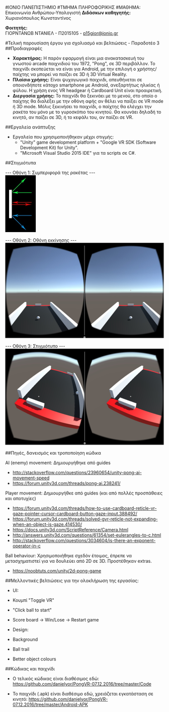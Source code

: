 #ΙΟΝΙΟ ΠΑΝΕΠΙΣΤΗΜΙΟ 
#ΤΜΗΜΑ ΠΛΗΡΟΦΟΡΙΚΗΣ
#ΜΑΘΗΜΑ: Επικοινωνία Ανθρώπου-Υπολογιστή
**Διδάσκων καθηγητής:** Χωριανόπουλος Κωνσταντίνος

**Φοιτητής:**  
ΓΙΟΡΝΤΑΝΩΒ ΝΤΑΝΙΕΛ - Π2015105 - p15gior@ionio.gr

#Τελική παρουσίαση έργου για σχολιασμό και βελτιώσεις - Παραδοτέο 3
##Προδιαγραφές

* **Χαρακτήρας:** Η παρόν εφαρμογή είναι μια ανακατασκευή του γνωστού arcade παιχνιδιού του 1972, "Pong", σε 3D περιβάλλον. Το παιχνίδι σκοπεύεται να είναι για Android, με την επιλογή ο χρήστης/παίχτης να μπορεί να παίζει σε 3D ή 3D Virtual Reality.
* **Πλαίσιο χρήσης:** Είναι ψυχαγωγικό παιχνιδι, απευθήνεται σε οποιονδήποτε κάτοχο smartphone με Android, ανεξαρτήτως ηλικίας ή φύλου. Η χρήση ενος VR headgear ή Cardboard Unit είναι προαιρετική.
* **Διεργασία χρήσης:** Το παιχνίδι θα ξεκινάει με το μενού, στο οποίο ο παίχτης θα διαλέξει με την οθόνη αφής αν θέλει να παίξει σε VR mode ή 3D mode. Μόλις ξεκινήσει το παιχνίδι, ο παίχτης θα ελέγχει την ρακέτα του μόνο με το γυροσκόπιο του κινητού. Θα κουνάει δηλαδή το κινητό, αν παίζει σε 3D, ή το κεφάλι του, αν παίζει σε VR.

##Εργαλεία ανάπτυξης

* Εργαλεία που χρησιμοποιήθηκαν μέχρι στιγμής:
  * "Unity" game development platform + "Google VR SDK (Software Development Kit) for Unity".
  * "Microsoft Visual Studio 2015 IDE" για τα scripts σε C#.

##Στιγμιότυπα

--- Οθόνη 1: Συμπεριφορά της ρακέτας ---  
![1](1.jpg)

--- Οθόνη 2: Οθόνη εκκίνησης ---  
![3](3.jpg)

--- Οθόνη 3: Στιγμιότυπο ---  
![2](2.jpg)

##Πηγές, δανεισμός και τροποποίηση κώδικα

AI (enemy) movement: Δημιουργήθηκε από guides  
* http://stackoverflow.com/questions/23960654/unity-pong-ai-movement-speed
* https://forum.unity3d.com/threads/pong-ai.238241/

Player movement: Δημιουργήθκε από guides (και από πολλές προσπάθειες και αποτυχίες)  
* https://forum.unity3d.com/threads/how-to-use-cardboard-reticle-vr-gaze-pointer-cursor-cardboard-button-gaze-input.388492/
* https://forum.unity3d.com/threads/solved-gvr-reticle-not-expanding-when-an-object-is-gaze.414530/
* https://docs.unity3d.com/ScriptReference/Camera.html
* http://answers.unity3d.com/questions/61354/set-eulerangles-to-c.html
* http://stackoverflow.com/questions/3034604/is-there-an-exponent-operator-in-c

Ball behaviour: Χρησιμοποιήθηκε σχεδόν έτοιμος, έπρεπε να μετασχηματιστεί για να δουλεύει από 2D σε 3D. Προστέθηκαν extras.  
* https://noobtuts.com/unity/2d-pong-game

##Μελλοντικές βελτιώσεις για την ολοκλήρωση της εργασίας:
* UI:
 * Κουμπί "Τoggle VR"
 * "Click ball to start"
 * Score board -> Win/Lose -> Restart game

* Design:
 * Background
 * Ball trail
 * Better object colours
 
##Κώδικας και παιχνίδι
* Ο τελικός κώδικας είναι διαθέσιμος εδώ: https://github.com/danielyor/PongVR-07.12.2016/tree/master/Code

* Το παιχνίδι (.apk) είναι διαθέσιμο εδώ, χρειάζεται εγκατάσταση σε κινητό: https://github.com/danielyor/PongVR-07.12.2016/tree/master/Android-APK
